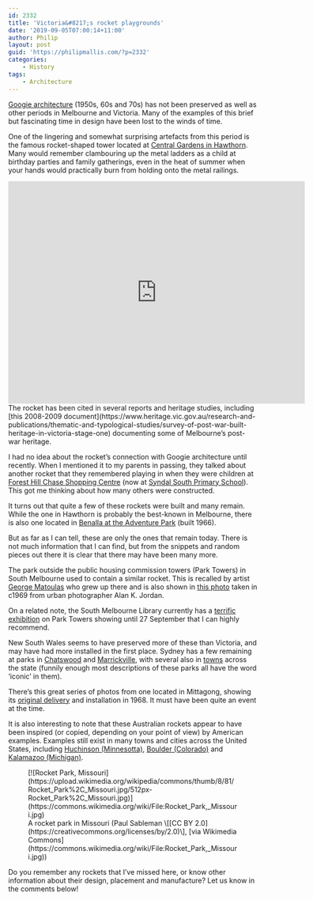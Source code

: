 ```yaml
---
id: 2332
title: 'Victoria&#8217;s rocket playgrounds'
date: '2019-09-05T07:00:14+11:00'
author: Philip
layout: post
guid: 'https://philipmallis.com/?p=2332'
categories:
    - History
tags:
    - Architecture
---
```


[Googie architecture](http://builtheritage.com.au/images_d4.html) (1950s, 60s and 70s) has not been preserved as well as other periods in Melbourne and Victoria. Many of the examples of this brief but fascinating time in design have been lost to the winds of time.

One of the lingering and somewhat surprising artefacts from this period is the famous rocket-shaped tower located at [Central Gardens in Hawthorn](https://www.boroondara.vic.gov.au/recreation-arts/parks-and-gardens/central-gardens). Many would remember clambouring up the metal ladders as a child at birthday parties and family gatherings, even in the heat of summer when your hands would practically burn from holding onto the metal railings.

<iframe allowfullscreen="" frameborder="0" height="450" loading="lazy" src="https://www.google.com/maps/embed?pb=!4v1566899387507!6m8!1m7!1s-9cfECu-iadxOjlZDPshUA!2m2!1d-37.82123800250523!2d145.0426489287685!3f287.50890788361215!4f9.873131915619354!5f0.8642429574936059" style="border:0;" width="600"></iframe>The rocket has been cited in several reports and heritage studies, including [this 2008-2009 document](https://www.heritage.vic.gov.au/research-and-publications/thematic-and-typological-studies/survey-of-post-war-built-heritage-in-victoria-stage-one) documenting some of Melbourne’s post-war heritage.

I had no idea about the rocket’s connection with Googie architecture until recently. When I mentioned it to my parents in passing, they talked about another rocket that they remembered playing in when they were children at [Forest Hill Chase Shopping Centre](https://www.foresthillchase.com.au/whats-on/news/explore-the-history-of-the-forest-the-rocket) (now at [Syndal South Primary School](https://au.blurb.com/b?ebook=416896)). This got me thinking about how many others were constructed.

It turns out that quite a few of these rockets were built and many remain. While the one in Hawthorn is probably the best-known in Melbourne, there is also one located in [Benalla at the Adventure Park](http://www.benalla.vic.gov.au/Your-Council/Major-Projects/Adventure-Park) (built 1966).

But as far as I can tell, these are only the ones that remain today. There is not much information that I can find, but from the snippets and random pieces out there it is clear that there may have been many more.

The park outside the public housing commission towers (Park Towers) in South Melbourne used to contain a similar rocket. This is recalled by artist [George Matoulas](http://www.langford120.com.au/e18-george-m.html) who grew up there and is also shown in [this photo](http://search.slv.vic.gov.au/permalink/f/1cl35st/SLV_VOYAGER2851931) taken in c1969 from urban photographer Alan K. Jordan.

On a related note, the South Melbourne Library currently has a [terrific exhibition](https://heritage.portphillip.vic.gov.au/Whats_on/Events_Calendar/Exhibition_-_Monument_to_a_view_Park_Towers_1969_-_2019) on Park Towers showing until 27 September that I can highly recommend.

New South Wales seems to have preserved more of these than Victoria, and may have had more installed in the first place. Sydney has a few remaining at parks in [Chatswood](https://busycitykids.com.au/our-blog/2017/1/15/muston-park-chatswood-sydney) and [Marrickville](https://roamthegnome.com/enmore-park-marrickville/), with several also in [towns](https://centralcoast.kidsizeliving.com.au/content/lions-park) across the state (funnily enough most descriptions of these parks all have the word ‘iconic’ in them).

There’s this great series of photos from one located in Mittagong, showing its [original delivery](https://www.southernhighlandnews.com.au/story/5378980/mittagong-rocket-lands-in-winifred-west-park-playground-in-1968/) and installation in 1968. It must have been quite an event at the time.

It is also interesting to note that these Australian rockets appear to have been inspired (or copied, depending on your point of view) by American examples. Examples still exist in many towns and cities across the United States, including [Huchinson (Minnesotta)](https://www.flickr.com/photos/7776581@N04/4936812172), [Boulder (Colorado)](https://boulderrealestatenews.com/scott-carpenter-park-summertime/scott-carpenter-park-c/) and [Kalamazoo (Michigan)](https://www.pinterest.com/pin/63894888438359995/).

<figure class="wp-block-image">[![Rocket Park, Missouri](https://upload.wikimedia.org/wikipedia/commons/thumb/8/81/Rocket_Park%2C_Missouri.jpg/512px-Rocket_Park%2C_Missouri.jpg)](https://commons.wikimedia.org/wiki/File:Rocket_Park,_Missouri.jpg)<figcaption>A rocket park in Missouri (Paul Sableman \[[CC BY 2.0](https://creativecommons.org/licenses/by/2.0)\], [via Wikimedia Commons](https://commons.wikimedia.org/wiki/File:Rocket_Park,_Missouri.jpg))</figcaption></figure>Do you remember any rockets that I’ve missed here, or know other information about their design, placement and manufacture? Let us know in the comments below!